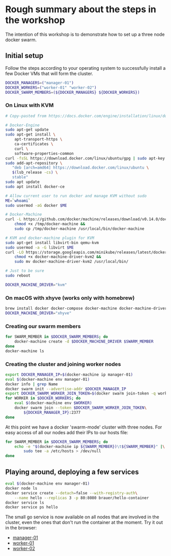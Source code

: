 # Rough summary about the steps in the workshop

The intention of this workshop is to demonstrate how to set up a three node
docker swarm.

## Initial setup

Follow the steps according to your operating system to successfully
install a few Docker VMs that will form the cluster.

```bash
DOCKER_MANAGERS=("manager-01")
DOCKER_WORKERS=("worker-01" "worker-02")
DOCKER_SWARM_MEMBERS=(${DOCKER_MANAGERS} ${DOCKER_WORKERS})
```

### On Linux with KVM

```bash
# Copy-pasted from https://docs.docker.com/engine/installation/linux/docker-ce/ubuntu/#install-using-the-repository

# Docker-Engine
sudo apt-get update
sudo apt-get install \
    apt-transport-https \
    ca-certificates \
    curl \
    software-properties-common
curl -fsSL https://download.docker.com/linux/ubuntu/gpg | sudo apt-key add -
sudo add-apt-repository \
   "deb [arch=amd64] https://download.docker.com/linux/ubuntu \
   $(lsb_release -cs) \
   stable"
sudo apt update
sudo apt install docker-ce

# Allow current user to run docker and manage KVM without sudo
ME=`whoami`
sudo usermod -aG docker $ME

# Docker-Machine
curl -L https://github.com/docker/machine/releases/download/v0.14.0/docker-machine-`uname -s`-`uname -m` >/tmp/docker-machine &&
    chmod +x /tmp/docker-machine &&
    sudo cp /tmp/docker-machine /usr/local/bin/docker-machine

# KVM and docker-machine plugin for KVM
sudo apt-get install libvirt-bin qemu-kvm
sudo usermod -a -G libvirt $ME
curl -LO https://storage.googleapis.com/minikube/releases/latest/docker-machine-driver-kvm2 &&
    chmod +x docker-machine-driver-kvm2 &&
    sudo mv docker-machine-driver-kvm2 /usr/local/bin/

# Just to be sure
sudo reboot

DOCKER_MACHINE_DRIVER="kvm"
```

### On macOS with xhyve (works only with homebrew)

```bash
brew install docker docker-compose docker-machine docker-machine-driver-xhyve
DOCKER_MACHINE_DRIVER="xhyve"
```

### Creating our swarm members

```bash
for SWARM_MEMBER in $DOCKER_SWARM_MEMBERS; do
    docker-machine create -d $DOCKER_MACHINE_DRIVER $SWARM_MEMBER
done
docker-machine ls
```

### Creating the cluster and joining worker nodes

```bash
export DOCKER_MANAGER_IP=$(docker-machine ip manager-01)
eval $(docker-machine env manager-01)
docker info | grep Name
docker swarm init --advertise-addr $DOCKER_MANAGER_IP
export DOCKER_SWARM_WORKER_JOIN_TOKEN=$(docker swarm join-token -q worker)
for WORKER in $DOCKER_WORKERS; do
    eval $(docker-machine env $WORKER)
    docker swarm join --token $DOCKER_SWARM_WORKER_JOIN_TOKEN\
        ${DOCKER_MANAGER_IP}:2377
done
```

At this point we have a docker 'swarm-mode' cluster with three nodes.
For easy access of all our nodes add their IPs to our hosts file:

```bash
for SWARM_MEMBER in $DOCKER_SWARM_MEMBERS; do
    echo -e "$(docker-machine ip ${SWARM_MEMBER})\t${SWARM_MEMBER}" |\
        sudo tee -a /etc/hosts > /dev/null
done
```

## Playing around, deploying a few services

```bash
eval $(docker-machine env manager-01)
docker node ls
docker service create --detach=false --with-registry-auth\
    --name hello --replicas 3 -p 80:8080 brauer/hello-container
docker service ls
docker service ps hello
```

The small go service is now available on all nodes that are involved in
the cluster, even the ones that don't run the container at the moment.
Try it out in the browser:

* [manager-01](http://manager-01)
* [worker-01](http://worker-01)
* [worker-02](http://worker-02)

